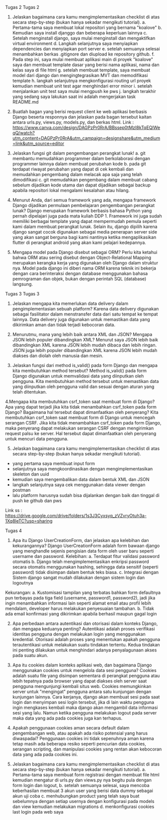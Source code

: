 Tugas 2
Tugas 2
1. Jelaskan bagaimana cara kamu mengimplementasikan checklist di atas secara step-by-step (bukan hanya sekadar mengikuti tutorial).
a. Pertama-tama saya membuat lokal repositori yang bernama "koalove"
b. Kemudian saya install djanggo dan beberapa keperluan lainnya
c. Setelah menginstall django, saya mulai menginstall dan mengaktifkan virtual environment 
d. Langkah selanjutnya saya menyiapkan dependencies dan menyiapkan port server
e. setelah semuanya selesai menambahkan berkas .gitignore dan diupload ke repository github.
f. Pada step ini, saya mulai membuat aplikasi main di proyek "koalove" saya dan membuat template dasar yang berisi nama aplikasi, nama dan kelas saya di file html
g. setelah membuat template, saya membuat model dari django dan mengingtegrasikan MVT dan memodifikasi template
h. langkah selanjutnya mengkonfigurasi routing url proyek kemudian membuat unit test agar menghindari error minor
i. setelah menjalankan unit test saya mulai mengpush ke pws 
j. langkah terakhir yang sedang saya lakukan saat ini adalah mengerjakan task README.md

2. Buatlah bagan yang berisi request client ke web aplikasi berbasis Django beserta responnya dan jelaskan pada bagan tersebut kaitan antara urls.py, views.py, models.py, dan berkas html.
Link : https://www.canva.com/design/DAGPzPr0RrA/BBssep0tMzI8kTqEQIWeqQ/watch?utm_content=DAGPzPr0RrA&utm_campaign=designshare&utm_medium=link&utm_source=editor

3. Jelaskan fungsi git dalam pengembangan perangkat lunak!
a. git membantu memudahkan programmer dalam berkolaborasi dengan programmer lainnya dalam membuat perubahan kode
b. pada git terdapat riwayat perubahan yang dapat di cek kembali dan memudahkan pengembang dalam melacak apa saja yang telah dimodifikasi
c. git memudahkan pengembang dalam membuat cabang sebelum dijadikan kode utama dan dapat dijadikan sebagai backup apabila repositori lokal mengalami kesalahan atau hilang.

4. Menurut Anda, dari semua framework yang ada, mengapa framework Django dijadikan permulaan pembelajaran pengembangan perangkat lunak?
Django merupakan framework berbasis bahasa Python yang pernah dipelajari juga pada mata kuliah DDP 1. Framework ini juga sudah memiliki berbagai template yang dapat mempermudah pemula seperti kami dalam membuat perangkat lunak. Selain itu, django dipilih karena django sangat cocok digunakan sebagai media penerapan server side yang akan sangat berguna bagi kami nantinya ketika mengaplikasikan flutter di perangkat android yang akan kami pelajari kedepannya.

5. Mengapa model pada Django disebut sebagai ORM?
Perlu kita ketahui bahwa ORM atau sering disebut dengan Object-Relational Mapping merupakan kerangka kerja yang digunakan oleh Django dalam struktur nya. Model pada django ini diberi nama ORM karena teknik ini bekerja dengan cara berinteraksi dengan database menggunakan bahasa pemrograman dan objek, bukan dengan perintah SQL (database) langsung.

Tugas 3
Tugas 3
1. Jelaskan mengapa kita memerlukan data delivery dalam pengimplementasian sebuah platform?
Karena data delivery digunakan sebagai fasilitator dalam menstransfer data dari satu tempat ke tempat lainnya. Data delivery juga digunakan untuk memastikan data yang dikirimkan aman dan tidak terjadi kebocoran data.

2. Menurutmu, mana yang lebih baik antara XML dan JSON? Mengapa JSON lebih populer dibandingkan XML?
Menurut saya JSON lebih baik dibandingkan XML karena JSON lebih mudah dibaca dan lebih ringan. JSON juga lebih populer dibandingkan XML karena JSON lebih mudah diakses dan diolah oleh manusia dan mesin.

3. Jelaskan fungsi dari method is_valid() pada form Django dan mengapa kita membutuhkan method tersebut?
Method is_valid() pada form Django digunakan untuk memvalidasi data yang diinputkan oleh pengguna. Kita membutuhkan method tersebut untuk memastikan data yang diinputkan oleh pengguna valid dan sesuai dengan aturan yang telah ditentukan.

4.Mengapa kita membutuhkan csrf_token saat membuat form di Django? Apa yang dapat terjadi jika kita tidak menambahkan csrf_token pada form Django? Bagaimana hal tersebut dapat dimanfaatkan oleh penyerang?
Kita membutuhkan csrf_token saat membuat form di Django untuk mencegah serangan CSRF. Jika kita tidak menambahkan csrf_token pada form Django, maka penyerang dapat melakukan serangan CSRF dengan mengirimkan request palsu ke server. Hal tersebut dapat dimanfaatkan oleh penyerang untuk mencuri data pengguna. 

5. Jelaskan bagaimana cara kamu mengimplementasikan checklist di atas secara step-by-step (bukan hanya sekadar mengikuti tutorial).
- yang pertama saya membuat input form
- selanjutnya saya mengkoordinasikan dengan mengimplementasikan skeleton dan uuid 
- kemudian saya mengembalikan data dalam bentuk XML dan JSON 
- langkah selanjutnya saya cek menggunakan data viewer dengan postman
- lalu platform harusnya sudah bisa dijalankan dengan baik dan tinggal di push ke github dan pws

Link ss : https://drive.google.com/drive/folders/1s3J3Cyxsyq_zVZvryOtuh3a-1Xq8leTC?usp=sharing

Tugas 4 
1. Apa itu Django UserCreationForm, dan jelaskan apa kelebihan dan kekurangannya?
Django UserCreationForm adalah form bawaan django yang menghandle sejenis pengisian data form oleh user baru seperti username dan password. 
Kelebihan:
a. Terdapat fitur validasi password otomatis
b. Django telah mengimplementasikan enkripsi password secara otomatis menggunakan hashing, sehingga data sensitif (seperti password) tidak disimpan dalam bentuk teks biasa.
c. Integrasi dengan Sistem django sangat mudah dilakukan dengan sistem login dan logoutnya 

Kekurangan:
a. Kustomisasi tampilan yang terbatas bahkan form defaultnya pun terbayas pada tiga field (username, password1, password2), jadi jika ingin menambahkan informasi lain seperti alamat email atau profil lebih mendalam, developer harus melakukan penyesuaian tambahan.
b. Tidak ada email konfirmasi yang dikirimkan apabila berhasil maupun gagal login 

2. Apa perbedaan antara autentikasi dan otorisasi dalam konteks Django, dan mengapa keduanya penting?
Autentikasi adalah proses verifikasi identitas pengguna dengan melakukan login yang menggunakan kredential. Otorisasi adalah proses yang menentukan apakah pengguna terautentikasi untuk melakukan suatu tindakan tertentu. Kedua tindakan ini penting dilakukan untuk menghindari adanya penyalagunaan akses pada suatu akun. 

3. Apa itu cookies dalam konteks aplikasi web, dan bagaimana Django menggunakan cookies untuk 
mengelola data sesi pengguna?
Cookies adalah suatu file yang disimpan sementara di perangkat pengguna atau lebih tepatnya pada browser yang dapat diakses oleh server saat pengguna mengunjungi kembali situs web. Cookies memungkinkan server untuk "mengingat" pengguna antara satu kunjungan dengan kunjungan lainnya. Cara kerjanya, django akan membuat sesi pada saat login dan menyimpan sesi login tersebut, jika di lain waktu pengguna ingin mengkases kembali maka django akan mengambil data informasi sesi yang lalu. Namun ketika pengguna melakukan logout pada server maka data yang ada pada cookies juga kan terhapus.

4. Apakah penggunaan cookies aman secara default dalam pengembangan web, atau apakah ada risiko potensial yang harus diwaspadai?
Penggunaan cookies ini tidak sepenuhnya aman karena tetap masih ada beberapa resiko seperti pencurian data cookies, serangan scripting, dan manipulasi cookies yang rentan akan kebocoran data yang ada pada cookies ini. 

5. Jelaskan bagaimana cara kamu mengimplementasikan checklist di atas secara step-by-step (bukan hanya sekadar mengikuti tutorial).
a. Pertama-tama saya membuat form registrasi dengan membuat file html kemudian mengatur di urls.py dan views.py nya begitu pula dengan form login dan logout,
b. setelah semuanya selesai,  saya mencoba keberhasilan membuat 3 akun user yang berisi data dummy sebagai akun uji coba 
c. menhubungkan product yang telah saya buat sebelumnya dengan setiap usernya dengan konfigurasi pada models dan view kemudian melakukan migrations 
d. menkonfigurasi cookies last login pada web saya 
